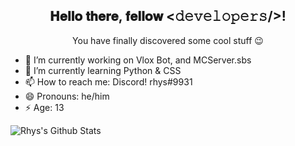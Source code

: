 <div align="center">
<h2> 𝐇𝐞𝐥𝐥𝐨 𝐭𝐡𝐞𝐫𝐞, 𝐟𝐞𝐥𝐥𝐨𝐰 <𝚍𝚎𝚟𝚎𝚕𝚘𝚙𝚎𝚛𝚜/>! 
</div>

<div align="center" width="50">



</div>

<div align="center">

You have finally discovered some cool stuff 😉<br>



</div>

<div align="center">



</div>
  
- 🔭 I’m currently working on Vlox Bot, and MCServer.sbs
- 🌱 I’m currently learning Python & CSS
- 📫 How to reach me: Discord! rhys#9931
- 😄 Pronouns: he/him
- ⚡ Age: 13

  
  
<img align="center" src="https://github-readme-stats.vercel.app/api?username=rhysfr&include_all_commits=true&count_private=true&show_icons=true&line_height=20&title_color=7A7ADB&icon_color=2234AE&text_color=D3D3D3&bg_color=0,000000,130F40" alt="Rhys's Github Stats">


